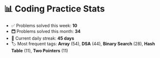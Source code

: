# 📊 Coding Practice Stats

- ✅ Problems solved this week: **10**
- 🗖️ Problems solved this month: **34**
- 📌 Current daily streak: **45 days**
- 🏷️ Most frequent tags: **Array** (54), **DSA** (44), **Binary Search** (28), **Hash Table** (11), **Two Pointers** (11)

